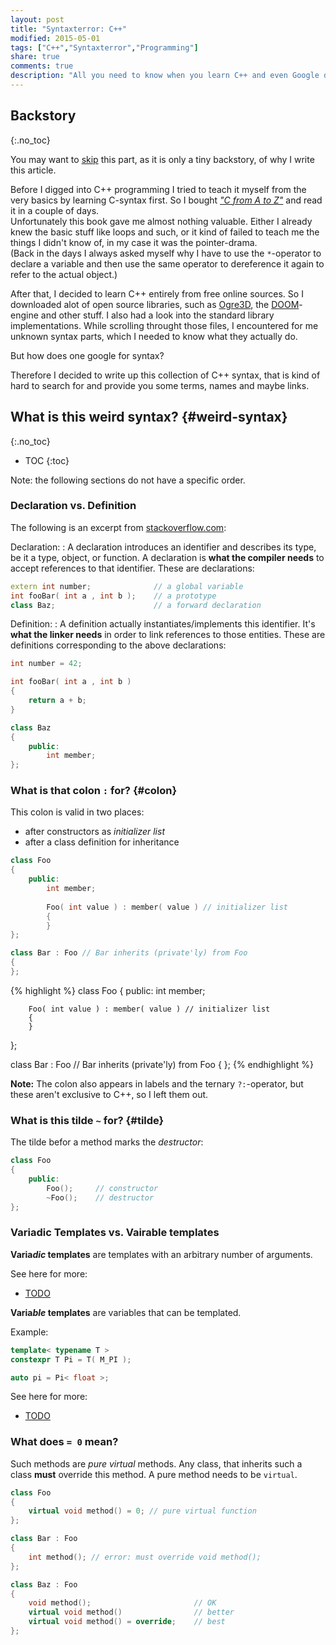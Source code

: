 ```yaml
---
layout: post
title: "Syntaxterror: C++"
modified: 2015-05-01
tags: ["C++","Syntaxterror","Programming"]
share: true
comments: true
description: "All you need to know when you learn C++ and even Google doesn't help you out."
---
```



## Backstory
{:.no_toc}

You may want to [skip](#weird-syntax) this part, as it is only a tiny backstory, of why I write this article.

Before I digged into C++ programming I tried to teach it myself from the very basics by learning C-syntax first. So I bought [_"C from A to Z"_](http://openbook.rheinwerk-verlag.de/c_von_a_bis_z/) and read it in a couple of days.  
Unfortunately this book gave me almost nothing valuable. Either I already knew the basic stuff like loops and such, or it kind of failed to teach me the things I didn't know of, in my case it was the pointer-drama.  
(Back in the days I always asked myself why I have to use the `*`-operator to declare a variable and then use the same operator to dereference it again to refer to the actual object.)

After that, I decided to learn C++ entirely from free online sources. So I downloaded alot of open source libraries, such as [Ogre3D](), the [DOOM]()-engine and other stuff. I also had a look into the standard library implementations. While scrolling throught those files, I encountered for me unknown syntax parts, which I needed to know what they actually do.

But how does one google for syntax?

Therefore I decided to write up this collection of C++ syntax, that is kind of hard to search for and provide you some terms, names and maybe links.

## What is this weird syntax? {#weird-syntax}
{:.no_toc}

- TOC
{:toc}

Note: the following sections do not have a specific order.

### Declaration vs. Definition

The following is an excerpt from [stackoverflow.com](http://stackoverflow.com/a/1410632/3087952):

Declaration:
: A declaration introduces an identifier and describes its type, be it a type, object, or function. A declaration is **what the compiler needs** to accept references to that identifier. These are declarations:

  ~~~ cpp
  extern int number;              // a global variable
  int fooBar( int a , int b );    // a prototype
  class Baz;                      // a forward declaration
  ~~~

Definition:
: A definition actually instantiates/implements this identifier. It's **what the linker needs** in order to link references to those entities. These are definitions corresponding to the above declarations:

  ~~~ cpp
  int number = 42;

  int fooBar( int a , int b )
  {
      return a + b;
  }

  class Baz
  {
      public:
          int member;
  };
  ~~~

### What is that colon `:` for? {#colon}

This colon is valid in two places:

- after constructors as _initializer list_
- after a class definition for inheritance

~~~ cpp
class Foo
{
    public:
        int member;
        
        Foo( int value ) : member( value ) // initializer list
        {
        }
};

class Bar : Foo // Bar inherits (private'ly) from Foo
{
};
~~~

{% highlight %}
class Foo
{
    public:
        int member;
        
        Foo( int value ) : member( value ) // initializer list
        {
        }
};

class Bar : Foo // Bar inherits (private'ly) from Foo
{
};
{% endhighlight %}

**Note:** The colon also appears in labels and the ternary `?:`-operator, but these aren't exclusive to C++, so I left them out.

### What is this tilde `~` for? {#tilde}

The tilde befor a method marks the *destructor*:

~~~ cpp
class Foo
{
    public:
        Foo();     // constructor
        ~Foo();    // destructor
};
~~~

### Variadic Templates vs. Vairable templates

**Varia*dic* templates** are templates with an arbitrary number of arguments.

See here for more:

- [TODO]()

**Varia*ble* templates** are variables that can be templated.

Example:

~~~ cpp
template< typename T >
constexpr T Pi = T( M_PI );

auto pi = Pi< float >;
~~~

See here for more:

- [TODO]()

### What does `= 0` mean?

Such methods are *pure virtual* methods. Any class, that inherits such a class **must** override this method. A pure method needs to be `virtual`.

~~~ cpp
class Foo
{
    virtual void method() = 0; // pure virtual function
};

class Bar : Foo
{
    int method(); // error: must override void method();
};

class Baz : Foo
{
    void method();                       // OK
    virtual void method()                // better
    virtual void method() = override;    // best
};
~~~























